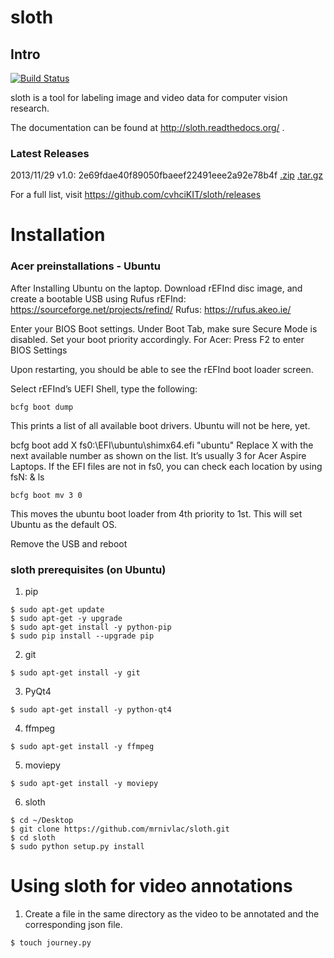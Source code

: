 # sloth

## Intro

[![Build Status](https://travis-ci.org/cvhciKIT/sloth.svg)](https://travis-ci.org/cvhciKIT/sloth)

sloth is a tool for labeling image and video data for computer vision research.

The documentation can be found at http://sloth.readthedocs.org/ .

### Latest Releases

2013/11/29 v1.0: 2e69fdae40f89050fbaeef22491eee2a92e78b4f [.zip](https://github.com/cvhciKIT/sloth/archive/v1.0.zip) [.tar.gz](https://github.com/cvhciKIT/sloth/archive/v1.0.tar.gz)

For a full list, visit https://github.com/cvhciKIT/sloth/releases

# Installation
### Acer preinstallations - Ubuntu

After Installing Ubuntu on the laptop. Download rEFInd disc image, and create a bootable USB using Rufus
rEFInd: https://sourceforge.net/projects/refind/ 
Rufus: https://rufus.akeo.ie/ 

Enter your BIOS Boot settings. Under Boot Tab, make sure Secure Mode is disabled. Set your boot priority accordingly.
For Acer: Press F2 to enter BIOS Settings 

Upon restarting, you should be able to see the rEFInd boot loader screen.



Select rEFInd’s UEFI Shell, type the following:
```
bcfg boot dump
```
This prints a list of all available boot drivers. Ubuntu will not be here, yet.

bcfg boot add X fs0:\EFI\ubuntu\shimx64.efi "ubuntu"
Replace X with the next available number as shown on the list. It’s usually 3 for Acer Aspire Laptops.
If the EFI files are not in fs0, you can check each location by using fsN: & ls 
```
bcfg boot mv 3 0
```
This moves the ubuntu boot loader from 4th priority to 1st. This will set Ubuntu as the default OS.

Remove the USB and reboot

### sloth prerequisites (on Ubuntu)
1. pip
```
$ sudo apt-get update
$ sudo apt-get -y upgrade
$ sudo apt-get install -y python-pip
$ sudo pip install --upgrade pip
```
2. git
```
$ sudo apt-get install -y git
```
3. PyQt4
```
$ sudo apt-get install -y python-qt4
```
4. ffmpeg
```
$ sudo apt-get install -y ffmpeg
```
5. moviepy
```
$ sudo apt-get install -y moviepy
```
6. sloth
```
$ cd ~/Desktop
$ git clone https://github.com/mrnivlac/sloth.git
$ cd sloth
$ sudo python setup.py install
```
# Using sloth for video annotations
1. Create a file in the same directory as the video to be annotated and the corresponding json file.
```
$ touch journey.py
```
